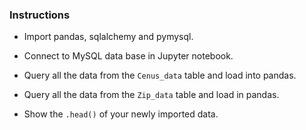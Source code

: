 ### Instructions

* Import pandas, sqlalchemy and pymysql.

* Connect to MySQL data base in Jupyter notebook.

* Query all the data from the `Cenus_data` table and load into pandas.

* Query all the data from the `Zip_data` table and load in pandas. 

* Show the `.head()` of your newly imported data.